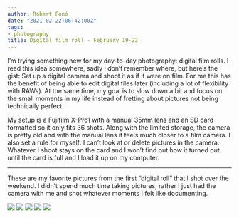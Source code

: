 ```yaml
---
author: Robert Fonó
date: "2021-02-22T06:42:00Z"
tags:
- photography
title: Digital film roll - February 19-22
---
```


I’m trying something new for my day-to-day photography: digital film rolls. I read this idea somewhere, sadly I don’t remember where, but here’s the gist:
Set up a digital camera and shoot it as if it were on film. For me this has the benefit of being able to edit digital files later (including a lot of flexibility with RAWs). At the same time, my goal is to slow down a bit and focus on the small moments in my life instead of fretting about pictures not being technically perfect.

My setup is a Fujifilm X-Pro1 with a manual 35mm lens and an SD card formatted so it only fits 36 shots. Along with the limited storage, the camera is pretty old and with the manual lens it feels much closer to a film camera. I also set a rule for myself: I can’t look at or delete pictures in the camera. Whatever I shoot stays on the card and I won’t find out how it turned out until the card is full and I load it up on my computer.

- - - - - -

These are my favorite pictures from the first “digital roll” that I shot over the weekend. I didn’t spend much time taking pictures, rather I just had the camera with me and shot whatever moments I felt like documenting.

![](DSCF8757.jpg)
![](B441ADB4-C25E-4359-8AF9-263F23AAD353.jpeg)
![](555AF7DD-C3DA-48C9-8E79-5B6EFEBB183D.jpeg)
![](DSCF8733.jpg)
![](DSCF8729.jpg)
